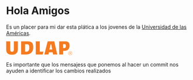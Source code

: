 # Hola Amigos

Es un placer para mi dar esta plática a los jovenes de la [Universidad de las Américas](https://www.udlap.mx/web/).

![UDLA](logo-udlap-250.png)

Es importante que los mensajess que ponemos al hacer un commit nos ayuden a identificar los cambios realizados
